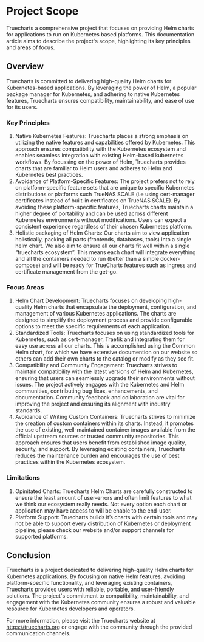 # Project Scope

Truecharts a comprehensive project that focuses on providing Helm charts for applications to run on Kubernetes based platforms. This documentation article aims to describe the project's scope, highlighting its key principles and areas of focus.

## Overview

Truecharts is committed to delivering high-quality Helm charts for Kubernetes-based applications. By leveraging the power of Helm, a popular package manager for Kubernetes, and adhering to native Kubernetes features, Truecharts ensures compatibility, maintainability, and ease of use for its users.

### Key Principles

1. Native Kubernetes Features: Truecharts places a strong emphasis on utilizing the native features and capabilities offered by Kubernetes. This approach ensures compatibility with the Kubernetes ecosystem and enables seamless integration with existing Helm-based kubernetes workflows. By focussing on the power of  Helm, Truecharts provides charts that are familiar to Helm users and adheres to Helm and Kubernetes best practices.
2. Avoidance of Platform-Specific Features: The project prefers not to rely on platform-specific feature sets that are unique to specific Kubernetes distributions or platforms such TrueNAS SCALE (i.e using cert-manager certificates instead of built-in certificates on TrueNAS SCALE). By avoiding these platform-specific features, Truecharts charts maintain a higher degree of portability and can be used across different Kubernetes environments without modifications. Users can expect a consistent experience regardless of their chosen Kubernetes platform.
3. Holistic packaging of Helm Charts: Our charts aim to view application holistically, packing all parts (frontends, databases, tools) into a single helm chart. We also aim to ensure all our charts fit well within a single “truecharts ecosystem”. This means each chart will integrate everything and all the containers needed to run (better than a simple docker-compose) and will be ready for TrueCharts features such as ingress and certificate management from the get-go.

### Focus Areas

1. Helm Chart Development: Truecharts focuses on developing high-quality Helm charts that encapsulate the deployment, configuration, and management of various Kubernetes applications. The charts are designed to simplify the deployment process and provide configurable options to meet the specific requirements of each application.
2. Standardized Tools: Truecharts focuses on using standardized tools for Kubernetes, such as cert-manager, Traefik and integrating them for easy use across all our charts. This is accomplished using the Common Helm chart, for which we have extensive documention on our website so others can add their own charts to the catalog or modify as they see fit. 
3. Compatibility and Community Engagement: Truecharts strives to maintain compatibility with the latest versions of Helm and Kubernetes, ensuring that users can seamlessly upgrade their environments without issues. The project actively engages with the Kubernetes and Helm communities, contributing bug fixes, enhancements, and documentation. Community feedback and collaboration are vital for improving the project and ensuring its alignment with industry standards.
4. Avoidance of Writing Custom Containers: Truecharts strives to minimize the creation of custom containers within its charts. Instead, it promotes the use of existing, well-maintained container images available from the official upstream sources or trusted community repositories. This approach ensures that users benefit from established image quality, security, and support. By leveraging existing containers, Truecharts reduces the maintenance burden and encourages the use of best practices within the Kubernetes ecosystem.

### Limitations

1. Opinitated Charts: Truecharts Helm Charts are carefully constructed to ensure the least amount of user-errors and often limit features to what we think our ecosystem really needs. Not every option each chart or application may have access to will be enable to the end-user.
2. Platform Support: Truecharts builds it’s charts with certain tools and may not be able to support every distribution of Kubernetes or deployment pipeline, please check our website and/or support channels for supported platforms.

## Conclusion

Truecharts is a project dedicated to delivering high-quality Helm charts for Kubernetes applications. By focusing on native Helm features, avoiding platform-specific functionality, and leveraging existing containers, Truecharts provides users with reliable, portable, and user-friendly solutions. The project's commitment to compatibility, maintainability, and engagement with the Kubernetes community ensures a robust and valuable resource for Kubernetes developers and operators.

For more information, please visit the Truecharts website at https://truecharts.org or engage with the community through the provided communication channels.
